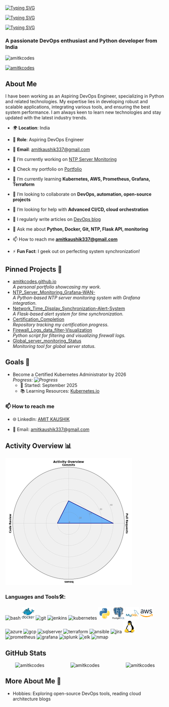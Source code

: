 [![Typing SVG](https://readme-typing-svg.demolab.com?font=Fira+Code&weight=700&size=22&pause=1000&center=true&vCenter=true&random=false&width=435&lines=Hi+%F0%9F%91%8B%2C+I'm+Amit+Kaushik&color=00FF00)](https://git.io/typing-svg)

[![Typing SVG](https://readme-typing-svg.demolab.com?font=Fira+Code&weight=700&size=22&pause=1000&center=true&vCenter=true&random=false&width=435&lines=Hi+%F0%9F%91%8B%2C+I'm+Amit+Kaushik&color=00008B)](https://git.io/typing-svg)

[![Typing SVG](https://readme-typing-svg.demolab.com?font=Fira+Code&weight=700&size=22&pause=1000&center=true&vCenter=true&random=false&width=435&lines=Hi+%F0%9F%91%8B%2C+I'm+Amit+Kaushik&color=000000)](https://git.io/typing-svg)

### A passionate DevOps enthusiast and Python developer from India

<p align="left"> <img src="https://komarev.com/ghpvc/?username=amitkcodes&label=Profile%20views&color=0e75b6&style=flat" alt="amitkcodes" /> </p>

<p align="left"> <a href="https://github.com/ryo-ma/github-profile-trophy"><img src="https://github-profile-trophy.vercel.app/?username=amitkcodes" alt="amitkcodes" /></a> </p>

## About Me

I have been working as an Aspiring DevOps Engineer, specializing in Python and related technologies. My expertise lies in developing robust and scalable applications, integrating various tools, and ensuring the best system performance. I am always keen to learn new technologies and stay updated with the latest industry trends.

- 🌍 **Location**: India
- 💼 **Role**: Aspiring DevOps Engineer
- 📧 **Email**: [amitkaushik337@gmail.com](mailto:amitkaushik337@gmail.com)

- 🔭 I’m currently working on [NTP Server Monitoring](https://github.com/amitkcodes/NTP_Server_Monitoring_Grafana-WAN-)
  
- 🔭 Check my portfolio on [Portfolio](https://amitkcodes.github.io)

- 🌱 I’m currently learning **Kubernetes, AWS, Prometheus, Grafana, Terraform**

- 👯 I’m looking to collaborate on **DevOps, automation, open-source projects**

- 🤝 I’m looking for help with **Advanced CI/CD, cloud orchestration**

- 📝 I regularly write articles on [DevOps blog](https://yourblog.com)

- 💬 Ask me about **Python, Docker, Git, NTP, Flask API, monitoring**

- 📫 How to reach me **amitkaushik337@gmail.com**

- ⚡ **Fun Fact**: I geek out on perfecting system synchronization!



## Pinned Projects 📌
- [amitkcodes.github.io](https://amitkcodes.github.io)  
  _A personal portfolio showcasing my work._
- [NTP_Server_Monitoring_Grafana-WAN-](https://github.com/amitkcodes/NTP_Server_Monitoring_Grafana-WAN-)  
  _A Python-based NTP server monitoring system with Grafana integration._
- [Network_Time_Display_Synchronization-Alert-System](https://github.com/amitkcodes/Network_Time_Display_Synchronization-Alert-System)  
  _A Flask-based alert system for time synchronization._
- [Certification_Completion](https://github.com/amitkcodes/Certification_Completion)  
  _Repository tracking my certification progress._
- [Firewall_Logs_data_filter-Visualization](https://github.com/amitkcodes/Firewall_Logs_data_filter-Visualization)  
  _Python script for filtering and visualizing firewall logs._
- [Global_server_monitoring_Status](https://github.com/amitkcodes/Global_server_monitoring_Status)  
  _Monitoring tool for global server status._

## Goals 🎯
- Become a Certified Kubernetes Administrator by 2026  
  _Progress: ![Progress](https://img.shields.io/badge/Progress-50%25-green)_
  - 📅 Started: September 2025
  - 📚 Learning Resources: [Kubernetes.io](https://kubernetes.io/)


### 📫 **How to reach me**
 - 🌐 LinkedIn: [AMIT KAUSHIK](https://www.linkedin.com/in/amit-kaushik-507831150/)

 - 📧 Email: [amitkaushik337@gmail.com](mailto:amitkaushik337@gmail.com)

## Activity Overview 📊
<img src="Figure_2.png" alt="Activity Overview" width="400">


<h3 align="left">Languages and Tools🛠️:</h3>
<p align="left"> 
  <!-- DevOps and Scripting -->
  <img src="https://www.vectorlogo.zone/logos/gnu_bash/gnu_bash-icon.svg" alt="bash" width="40" height="40">  
   <img src="https://raw.githubusercontent.com/devicons/devicon/master/icons/docker/docker-original-wordmark.svg" alt="docker" width="40" height="40">  
   <img src="https://www.vectorlogo.zone/logos/git-scm/git-scm-icon.svg" alt="git" width="40" height="40">  
   <img src="https://www.vectorlogo.zone/logos/jenkins/jenkins-icon.svg" alt="jenkins" width="40" height="40">  
   <img src="https://www.vectorlogo.zone/logos/kubernetes/kubernetes-icon.svg" alt="kubernetes" width="40" height="40">  
   <img src="https://raw.githubusercontent.com/devicons/devicon/master/icons/python/python-original.svg" alt="python" width="40" height="40">  
   <img src="https://raw.githubusercontent.com/devicons/devicon/master/icons/postgresql/postgresql-original-wordmark.svg" alt="postgresql" width="40" height="40">  
   <img src="https://raw.githubusercontent.com/devicons/devicon/master/icons/mysql/mysql-original-wordmark.svg" alt="mysql" width="40" height="40">  
   <img src="https://raw.githubusercontent.com/devicons/devicon/master/icons/amazonwebservices/amazonwebservices-original-wordmark.svg" alt="aws" width="40" height="40">  
   <img src="https://www.vectorlogo.zone/logos/microsoft_azure/microsoft_azure-icon.svg" alt="azure" width="40" height="40">  
   <img src="https://www.vectorlogo.zone/logos/google_cloud/google_cloud-icon.svg" alt="gcp" width="40" height="40">  
   <img src="https://www.svgrepo.com/show/303229/microsoft-sql-server-logo.svg" alt="sqlserver" width="40" height="40">    
   <img src="https://www.vectorlogo.zone/logos/terraformio/terraformio-icon.svg" alt="terraform" width="40" height="40">  
   <img src="https://www.vectorlogo.zone/logos/ansible/ansible-icon.svg" alt="ansible" width="40" height="40">   
   <img src="https://www.vectorlogo.zone/logos/atlassian_jira/atlassian_jira-icon.svg" alt="jira" width="40" height="40">  
   <img src="https://raw.githubusercontent.com/devicons/devicon/master/icons/linux/linux-original.svg" alt="linux" width="40" height="40">  
   <img src="https://www.vectorlogo.zone/logos/prometheusio/prometheusio-icon.svg" alt="prometheus" width="40" height="40">  
   <img src="https://www.vectorlogo.zone/logos/grafana/grafana-icon.svg" alt="grafana" width="40" height="40">  
  
 <img src="https://www.vectorlogo.zone/logos/splunk/splunk-icon.svg" alt="splunk" width="40" height="40"> 
 <img src="https://www.vectorlogo.zone/logos/elastic/elastic-icon.svg" alt="elk" width="40" height="40"> 
 <img src="https://nmap.org/images/sitelogo-nmap.svg" alt="nmap" width="40" height="40"> 
 
</p>

## GitHub Stats

<div align="center" style="display: flex; justify-content: space-around; align-items: center; gap: 20px; flex-wrap: wrap;">
  <img align="center" src="https://github-readme-stats.vercel.app/api?username=amitkcodes&show_icons=true&locale=en" alt="amitkcodes" />
  <img align="center" src="https://github-readme-stats.vercel.app/api/top-langs?username=amitkcodes&show_icons=true&locale=en&layout=compact" alt="amitkcodes" />
  <img align="center" src="https://github-readme-streak-stats.herokuapp.com/?user=amitkcodes&" alt="amitkcodes" />
</div>

## More About Me 🌟
- Hobbies: Exploring open-source DevOps tools, reading cloud architecture blogs
